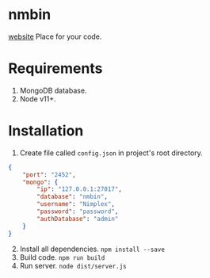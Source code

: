 # nmbin
[website](https://nbin.nimplex.xyz)
Place for your code.

# Requirements
1. MongoDB database.
2. Node v11+.

# Installation
1. Create file called `config.json` in project's root directory.
```json
{
    "port": "2452",
    "mongo": { 
        "ip": "127.0.0.1:27017", 
        "database": "nmbin", 
        "username": "Nimplex", 
        "password": "password",
        "authDatabase": "admin"
    }
}
```
2. Install all dependencies.
`npm install --save`
3. Build code.
`npm run build`
4. Run server.
`node dist/server.js`
